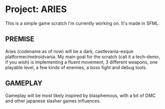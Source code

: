 # Project: ARIES

This is a simple game scratch I'm currently working on. It's made in SFML.

## PREMISE

Aries (codename as of now) will be a dark, castlevania-esque platformer/metroidvania. My main goal for the scratch (call it a tech-demo, if you wish) is implementing a fluent movement, 3 different weapons, one playable level, a few kinds of enemies, a boss fight and debug tools. 

## GAMEPLAY

Gameplay will be most likely inspired by blasphemous, with a bit of DMC and other japanese slasher games influences.


